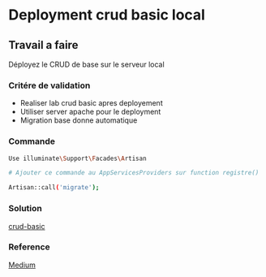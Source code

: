# Deployment crud basic local




## Travail a faire

Déployez le CRUD de base sur le serveur local

### Critére de validation

- Realiser lab crud basic apres deployement
- Utiliser server apache pour le deployment
- Migration base donne automatique

### Commande

```bash
Use illuminate\Support\Facades\Artisan

# Ajouter ce commande au AppServicesProviders sur function registre()

Artisan::call('migrate');

```

### Solution

[crud-basic](http://192.168.1.245/)


### Reference

[Medium](https://adeyomoladev.medium.com/how-to-deploy-a-laravel-app-using-apache-and-mysql-4910a07f9a0c)
